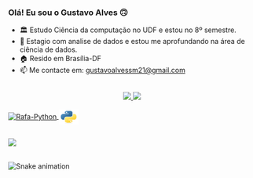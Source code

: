 ### Olá! Eu sou o Gustavo Alves 🙃 



- 🏛 Estudo Ciência da computação no UDF e estou no 8º semestre.
- 🌱 Estagio com analise de dados e estou me aprofundando na área de ciência de dados.
- 🏠 Resido em Brasília-DF 
- 📫 Me contacte em: gustavoalvessm21@gmail.com
##


<div align="center">
  <a href="https://github.com/GustavoAlvesm21">
  <img height="150em" src="https://github-readme-stats.vercel.app/api?username=GustavoAlvesm21&show_icons=true&theme=dark&include_all_commits=true&count_private=true"/>
  <img height="150em" src="https://github-readme-stats.vercel.app/api/top-langs/?username=GustavoAlvesm21&layout=compact&langs_count=7&theme=dark"/>
</div>
  
  <div style="display: inline_block"><br>
<img align="center" alt="Rafa-Python" height="30" width="40" <img src="https://cdn.jsdelivr.net/gh/devicons/devicon/icons/c/c-original.svg" />
<img align="center" alt="Rafa-Python" height="30" width="40" src="https://raw.githubusercontent.com/devicons/devicon/master/icons/python/python-original.svg">
</div>
 
  
  ##
  
  
  <div>
    <a href="https://www.linkedin.com/in/gustavo-alves-3081a6229/" target="_blank"><img src="https://img.shields.io/badge/-LinkedIn-%230077B5?style=for-the-badge&logo=linkedin&logoColor=white" target="_blank"></a>
  </div>

  ##
  
  ![Snake animation](https://github.com/GustavoAlvesm21/GustavoAlvesm21/blob/output/github-contribution-grid-snake.svg)
 
